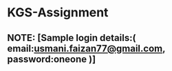 # KGS-Assignment


## NOTE: [Sample login details:( email:usmani.faizan77@gmail.com, password:oneone )]
